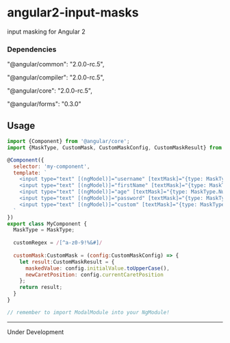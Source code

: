 # angular2-input-masks
input masking for Angular 2

### Dependencies
"@angular/common": "2.0.0-rc.5",

"@angular/compiler": "2.0.0-rc.5",

"@angular/core": "2.0.0-rc.5",

"@angular/forms": "0.3.0"

## Usage
```javascript
import {Component} from '@angular/core';
import {MaskType, CustomMask, CustomMaskConfig, CustomMaskResult} from 'angular2-input-masks';

@Component({
  selector: 'my-component',
  template: `
    <input type="text" [(ngModel)]="username" [textMask]="{type: MaskType.Alphanumeric}" />
    <input type="text" [(ngModel)]="firstName" [textMask]="{type: MaskType.LettersOnly}" />
    <input type="text" [(ngModel)]="age" [textMask]="{type: MaskType.NumbersOnly}" />
    <input type="text" [(ngModel)]="password" [textMask]="{type: MaskType.Regex, regex:customRegex}" />
    <input type="text" [(ngModel)]="custom" [textMask]="{type: MaskType.Custom, custom:customMask}" />
  `
})
export class MyComponent {
  MaskType = MaskType;
  
  customRegex = /[^a-z0-9!%&#]/
  
  customMask:CustomMask = (config:CustomMaskConfig) => {
    let result:CustomMaskResult = {
      maskedValue: config.initialValue.toUpperCase(),
      newCaretPosition: config.currentCaretPosition
    };
    return result;
  }
}

// remember to import ModalModule into your NgModule!
```

---
Under Development
